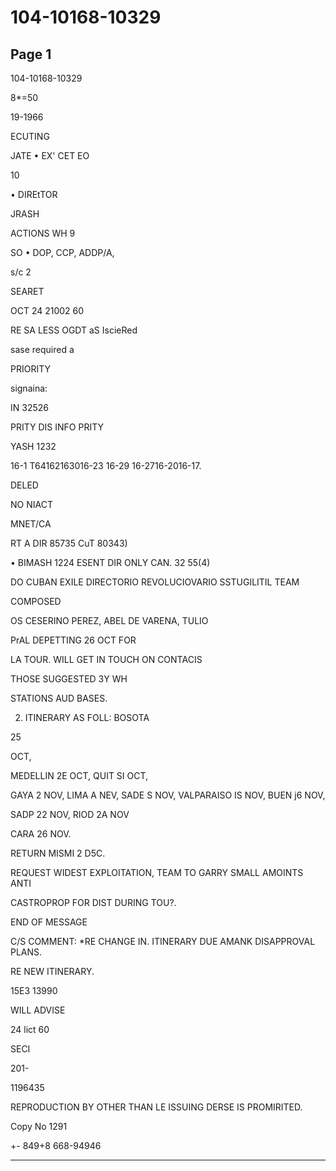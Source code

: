 # 104-10168-10329

## Page 1

104-10168-10329

8*=50

19-1966

ECUTING

JATE • EX' CET EO

10

• DIREtTOR

JRASH

ACTIONS WH 9

SO • DOP, CCP, ADDP/A,

s/c 2

SEARET

OCT 24 21002 60

RE SA LESS OGDT aS IscieRed

sase required a

PRIORITY

signaina:

IN 32526

PRITY DIS INFO PRITY

YASH 1232

16-1 T64162163016-23 16-29 16-2716-2016-17.

DELED

NO NIACT

MNET/CA

RT A DIR 85735 CuT 80343)

• BIMASH 1224 ESENT DIR ONLY CAN. 32 55(4)

DO CUBAN EXILE DIRECTORIO REVOLUCIOVARIO SSTUGILITIL TEAM

COMPOSED

OS CESERINO PEREZ, ABEL DE VARENA, TULIO

PrAL DEPETTING 26 OCT FOR

LA TOUR. WILL GET IN TOUCH ON CONTACIS

THOSE SUGGESTED 3Y WH

STATIONS AUD BASES.

2. ITINERARY AS FOLL: BOSOTA

25

OCT,

MEDELLIN 2E OCT, QUIT SI OCT,

GAYA 2 NOV, LIMA A NEV, SADE S NOV, VALPARAISO IS NOV, BUEN j6 NOV,

SADP 22 NOV, RIOD 2A NOV

CARA 26 NOV.

RETURN MISMI 2 D5C.

REQUEST WIDEST EXPLOITATION, TEAM TO GARRY SMALL AMOINTS ANTI

CASTROPROP FOR DIST DURING TOU?.

END OF MESSAGE

C/S COMMENT: *RE CHANGE IN. ITINERARY DUE AMANK DISAPPROVAL PLANS.

RE NEW ITINERARY.

15E3 13990

WILL ADVISE

24 lict 60

SECI

201-

1196435

REPRODUCTION BY OTHER THAN LE ISSUING DERSE IS PROMIRITED.

Copy No 1291

+- 849+8 668-94946

---

